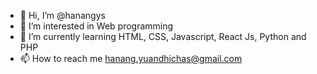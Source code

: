 - 👋 Hi, I’m @hanangys
- 👀 I’m interested in Web programming
- 🌱 I’m currently learning HTML, CSS, Javascript, React Js, Python and PHP
- 📫 How to reach me hanang.yuandhichas@gmail.com

<!---
hanangys/hanangys is a ✨ special ✨ repository because its `README.md` (this file) appears on your GitHub profile.
You can click the Preview link to take a look at your changes.
--->
